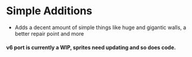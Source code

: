 # Simple Additions
* Adds a decent amount of simple things like huge and gigantic walls, a better repair point and more
#### v6 port is currently a WIP, sprites need updating and so does code.
